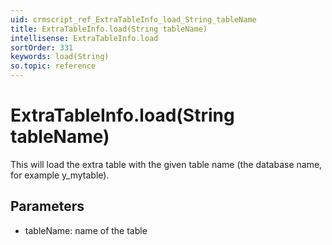 ```yaml
---
uid: crmscript_ref_ExtraTableInfo_load_String_tableName
title: ExtraTableInfo.load(String tableName)
intellisense: ExtraTableInfo.load
sortOrder: 331
keywords: load(String)
so.topic: reference
---
```


# ExtraTableInfo.load(String tableName)

This will load the extra table with the given table name (the database name, for example y\_mytable).

## Parameters

* tableName: name of the table

